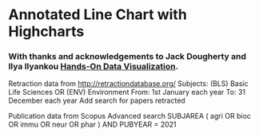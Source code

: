 # Annotated Line Chart with Highcharts
### With thanks and acknowledgements to Jack Dougherty and Ilya Ilyankou [Hands-On Data Visualization](https://handsondataviz.org).

Retraction data from http://retractiondatabase.org/
Subjects: (BLS) Basic Life Sciences OR (ENV) Environment
From: 1st January each year To: 31 December each year
Add search for papers retracted


Publication data from Scopus
Advanced search
SUBJAREA ( agri  OR  bioc  OR  immu  OR  neur  OR  phar )  AND  PUBYEAR  =  2021 
